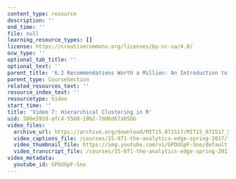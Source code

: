 ```yaml
---
content_type: resource
description: ''
end_time: ''
file: null
learning_resource_types: []
license: https://creativecommons.org/licenses/by-nc-sa/4.0/
ocw_type: ''
optional_tab_title: ''
optional_text: ''
parent_title: '6.2 Recommendations Worth a Million: An Introduction to Clustering '
parent_type: CourseSection
related_resources_text: ''
resource_index_text: ''
resourcetype: Video
start_time: ''
title: 'Video 7: Hierarchical Clustering in R'
uid: 586e592d-afc4-55b0-19b2-7dd6d67ab5bb
video_files:
  archive_url: https://archive.org/download/MIT15.071S17/MIT15_071S17_Session_6.2.13_300k.mp4
  video_captions_file: /courses/15-071-the-analytics-edge-spring-2017/faa79738fb4a50a8827c86c1d5cba95d_GPOUGpF-Sno.vtt
  video_thumbnail_file: https://img.youtube.com/vi/GPOUGpF-Sno/default.jpg
  video_transcript_file: /courses/15-071-the-analytics-edge-spring-2017/8a3d9959e01d608d9601ef7db4cc4769_GPOUGpF-Sno.pdf
video_metadata:
  youtube_id: GPOUGpF-Sno
---
```

